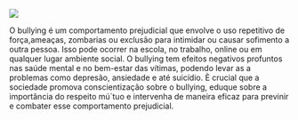 ![](https://www.resguarda.com/wp-content/uploads/2023/04/Bullying.jpg)

O bullying é um comportamento prejudicial que envolve o uso repetitivo de força,ameaças,
zombarias ou exclusão para intimidar ou causar sofimento a outra pessoa. Isso pode
ocorrer na escola, no trabalho, online ou em qualquer lugar ambiente social.
O bullying tem efeitos negativos profuntos nas saúde mental e no bem-estar das vítimas, 
podendo levar as a problemas como depresão, ansiedade e até suicídio. È crucial que a sociedade 
promova conscientização sobre o bullying, eduque sobre a importância do respeito mú´tuo e intervenha de maneira
eficaz para previnir e combater esse comportamento prejudicial.

